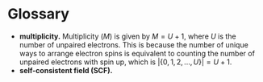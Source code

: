 # Glossary

- **multiplicity.** Multiplicity ($M$) is given by $M=U+1$, where $U$ is the number of unpaired electrons. This is because the number of unique ways to arrange electron spins is equivalent to counting the number of unpaired electrons with spin up, which is $|\{0, 1, 2, ..., U\}| = U + 1$.
- **self-consistent field (SCF).**
